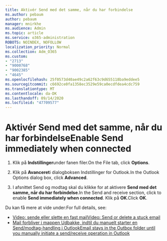 ```yaml
---
title: Aktivér Send med det samme, når du har forbindelse
ms.author: pebaum
author: pebaum
manager: mnirkhe
ms.audience: Admin
ms.topic: article
ms.service: o365-administration
ROBOTS: NOINDEX, NOFOLLOW
localization_priority: Normal
ms.collection: Adm_O365
ms.custom:
- "2713"
- "9000768"
- "9002385"
- "4645"
ms.openlocfilehash: 25f0573d40ae49c2a62f63c9d655118ba9eddee5
ms.sourcegitcommit: c6692ce0fa1358ec3529e59ca0ecdfdea4cdc759
ms.translationtype: MT
ms.contentlocale: da-DK
ms.lasthandoff: 09/14/2020
ms.locfileid: "47709577"
---
```

# <a name="enable-send-immediately-when-connected"></a><span data-ttu-id="d2761-102">Aktivér Send med det samme, når du har forbindelse</span><span class="sxs-lookup"><span data-stu-id="d2761-102">Enable Send immediately when connected</span></span>
 
1. <span data-ttu-id="d2761-103">Klik på **Indstillinger**under fanen filer.</span><span class="sxs-lookup"><span data-stu-id="d2761-103">On the File tab, click **Options**.</span></span>

2. <span data-ttu-id="d2761-104">Klik på **Avanceret**i dialogboksen Indstillinger for Outlook.</span><span class="sxs-lookup"><span data-stu-id="d2761-104">In the Outlook Options dialog box, click **Advanced**.</span></span>

3. <span data-ttu-id="d2761-105">I afsnittet Send og modtag skal du klikke for at aktivere **Send med det samme, når du har forbindelse**.</span><span class="sxs-lookup"><span data-stu-id="d2761-105">In the Send and receive section, click to enable **Send immediately when connected**.</span></span> <span data-ttu-id="d2761-106">Klik på **OK**.</span><span class="sxs-lookup"><span data-stu-id="d2761-106">Click **OK**.</span></span>

<span data-ttu-id="d2761-107">Du kan få mere at vide under:</span><span class="sxs-lookup"><span data-stu-id="d2761-107">For full details, see:</span></span>
- [<span data-ttu-id="d2761-108">Video: sende eller slette en fast mail</span><span class="sxs-lookup"><span data-stu-id="d2761-108">Video: Send or delete a stuck email</span></span>](https://support.office.com/article/Video-Send-or-delete-an-email-stuck-in-your-outbox-26d5d34a-4e5f-444a-a9e8-44db04a94dec) 
- [<span data-ttu-id="d2761-109">Mail forbliver i mappen Udbakke, indtil du manuelt starter en Send/modtag-handling i Outlook</span><span class="sxs-lookup"><span data-stu-id="d2761-109">Email stays in the Outbox folder until you manually initiate a send/receive operation in Outlook</span></span>](https://support.microsoft.com/help/2797572/email-stays-in-the-outbox-folder-until-you-manually-initiate-a-send-re)

